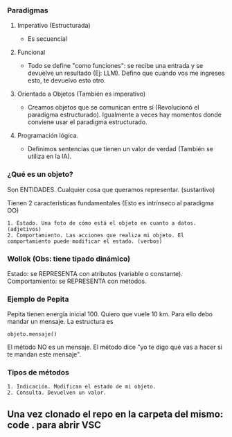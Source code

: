 ### Paradigmas

1. Imperativo (Estructurada)
    - Es secuencial

2. Funcional
    - Todo se define "como funciones": se recibe una entrada y se devuelve un resultado (Ej: LLM). Defino que cuando vos me ingreses esto, te devuelvo esto otro. 

3. Orientado a Objetos (También es imperativo)
    -  Creamos objetos que se comunican entre sí (Revolucionó el paradigma estructurado). Igualmente a veces hay momentos donde conviene usar el paradigma estructurado.

4. Programación lógica.
    - Definimos sentencias que tienen un valor de verdad (También se utiliza en la IA).

### ¿Qué es un objeto?

Son ENTIDADES. Cualquier cosa que queramos representar. (sustantivo)

Tienen 2 características fundamentales (Esto es intrínseco al paradigma OO)

    1. Estado. Una foto de cómo está el objeto en cuanto a datos. (adjetivos)
    2. Comportamiento. Las acciones que realiza mi objeto. El comportamiento puede modificar el estado. (verbos)

### Wollok (Obs: tiene tipado dinámico)

Estado: se REPRESENTA con atributos (variable o constante).
Comportamiento: se REPRESENTA con métodos.


### Ejemplo de Pepita

Pepita tienen energía inicial 100. Quiero que vuele 10 km. Para ello debo mandar un mensaje. La estructura es

    objeto.mensaje()
El método NO es un mensaje. El método dice "yo te digo qué vas a hacer si te mandan este mensaje".

### Tipos de métodos

    1. Indicación. Modifican el estado de mi objeto.
    2. Consulta. Devuelven un valor.

## Una vez clonado el repo en la carpeta del mismo: code . para abrir VSC